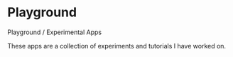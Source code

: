# Playground

Playground / Experimental Apps

These apps are a collection of experiments and tutorials I have worked on.

